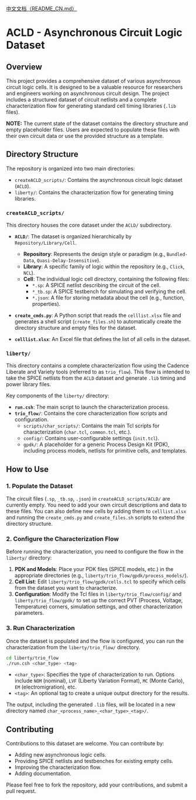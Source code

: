 [中文文档（README_CN.md）](README_CN.md)

# ACLD - Asynchronous Circuit Logic Dataset

## Overview

This project provides a comprehensive dataset of various asynchronous circuit logic cells. It is designed to be a valuable resource for researchers and engineers working on asynchronous circuit design. The project includes a structured dataset of circuit netlists and a complete characterization flow for generating standard cell timing libraries (`.lib` files).

**NOTE:** The current state of the dataset contains the directory structure and empty placeholder files. Users are expected to populate these files with their own circuit data or use the provided structure as a template.

## Directory Structure

The repository is organized into two main directories:

-   `createACLD_scripts/`: Contains the asynchronous circuit logic dataset (`ACLD`).
-   `liberty/`: Contains the characterization flow for generating timing libraries.

### `createACLD_scripts/`

This directory houses the core dataset under the `ACLD/` subdirectory.

-   **`ACLD/`**: The dataset is organized hierarchically by `Repository/Library/Cell`.
    -   **Repository**: Represents the design style or paradigm (e.g., `Bundled-Data`, `Quasi-Delay-Insensitive`).
    -   **Library**: A specific family of logic within the repository (e.g., `Click`, `NCL`).
    -   **Cell**: The individual logic cell directory, containing the following files:
        -   `*.sp`: A SPICE netlist describing the circuit of the cell.
        -   `*_tb.sp`: A SPICE testbench for simulating and verifying the cell.
        -   `*.json`: A file for storing metadata about the cell (e.g., function, properties).

-   **`create_cmds.py`**: A Python script that reads the `celllist.xlsx` file and generates a shell script (`create_files.sh`) to automatically create the directory structure and empty files for the dataset.

-   **`celllist.xlsx`**: An Excel file that defines the list of all cells in the dataset.

### `liberty/`

This directory contains a complete characterization flow using the Cadence Liberate and Variety tools (referred to as `trio_flow`). This flow is intended to take the SPICE netlists from the `ACLD` dataset and generate `.lib` timing and power library files.

Key components of the `liberty/` directory:

-   **`run.csh`**: The main script to launch the characterization process.
-   **`trio_flow/`**: Contains the core characterization flow scripts and configuration.
    -   `scripts/char_scripts/`: Contains the main Tcl scripts for characterization (`char.tcl`, `common.tcl`, etc.).
    -   `config/`: Contains user-configurable settings (`init.tcl`).
    -   `gpdk/`: A placeholder for a generic Process Design Kit (PDK), including process models, netlists for primitive cells, and templates.

## How to Use

### 1. Populate the Dataset

The circuit files (`.sp`, `_tb.sp`, `.json`) in `createACLD_scripts/ACLD/` are currently empty. You need to add your own circuit descriptions and data to these files. You can also define new cells by adding them to `celllist.xlsx` and running the `create_cmds.py` and `create_files.sh` scripts to extend the directory structure.

### 2. Configure the Characterization Flow

Before running the characterization, you need to configure the flow in the `liberty/` directory:

1.  **PDK and Models**: Place your PDK files (SPICE models, etc.) in the appropriate directories (e.g., `liberty/trio_flow/gpdk/process_models/`).
2.  **Cell List**: Edit `liberty/trio_flow/gpdk/cells.tcl` to specify which cells from the dataset you want to characterize.
3.  **Configuration**: Modify the Tcl files in `liberty/trio_flow/config/` and `liberty/trio_flow/gpdk/` to set up the correct PVT (Process, Voltage, Temperature) corners, simulation settings, and other characterization parameters.

### 3. Run Characterization

Once the dataset is populated and the flow is configured, you can run the characterization from the `liberty/trio_flow/` directory.

```bash
cd liberty/trio_flow
./run.csh <char_type> <tag>
```

-   `<char_type>`: Specifies the type of characterization to run. Options include `NOM` (nominal), `LVF` (Liberty Variation Format), `MC` (Monte Carlo), `EM` (electromigration), etc.
-   `<tag>`: An optional tag to create a unique output directory for the results.

The output, including the generated `.lib` files, will be located in a new directory named `char_<process_name>_<char_type>_<tag>/`.

## Contributing

Contributions to this dataset are welcome. You can contribute by:

-   Adding new asynchronous logic cells.
-   Providing SPICE netlists and testbenches for existing empty cells.
-   Improving the characterization flow.
-   Adding documentation.

Please feel free to fork the repository, add your contributions, and submit a pull request.
